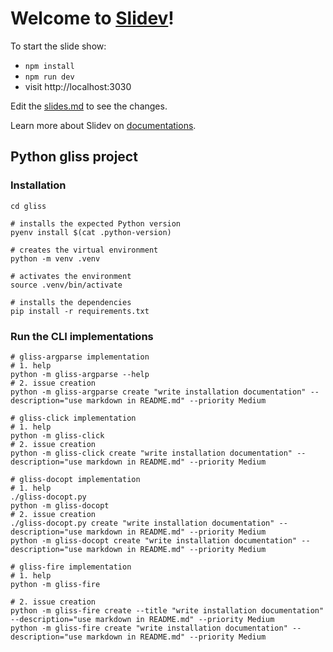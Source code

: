 # Welcome to [Slidev](https://github.com/slidevjs/slidev)!

To start the slide show:

- `npm install`
- `npm run dev`
- visit http://localhost:3030

Edit the [slides.md](./slides.md) to see the changes.

Learn more about Slidev on [documentations](https://sli.dev/).

## Python gliss project

### Installation

```shell
cd gliss

# installs the expected Python version
pyenv install $(cat .python-version)

# creates the virtual environment
python -m venv .venv

# activates the environment
source .venv/bin/activate

# installs the dependencies
pip install -r requirements.txt
```

### Run the CLI implementations

```shell
# gliss-argparse implementation
# 1. help
python -m gliss-argparse --help
# 2. issue creation
python -m gliss-argparse create "write installation documentation" --description="use markdown in README.md" --priority Medium

# gliss-click implementation
# 1. help
python -m gliss-click
# 2. issue creation
python -m gliss-click create "write installation documentation" --description="use markdown in README.md" --priority Medium

# gliss-docopt implementation
# 1. help
./gliss-docopt.py
python -m gliss-docopt
# 2. issue creation
./gliss-docopt.py create "write installation documentation" --description="use markdown in README.md" --priority Medium
python -m gliss-docopt create "write installation documentation" --description="use markdown in README.md" --priority Medium

# gliss-fire implementation
# 1. help
python -m gliss-fire

# 2. issue creation
python -m gliss-fire create --title "write installation documentation" --description="use markdown in README.md" --priority Medium
python -m gliss-fire create "write installation documentation" --description="use markdown in README.md" --priority Medium
```
